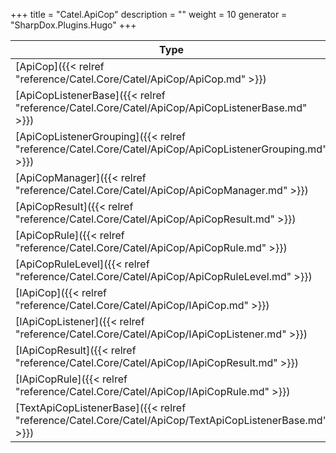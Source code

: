 

+++
title = "Catel.ApiCop" 
description = ""
weight = 10
generator = "SharpDox.Plugins.Hugo"
+++

Type|Description
---|---
[ApiCop]({{< relref "reference/Catel.Core/Catel/ApiCop/ApiCop.md" >}})| 
[ApiCopListenerBase]({{< relref "reference/Catel.Core/Catel/ApiCop/ApiCopListenerBase.md" >}})| 
[ApiCopListenerGrouping]({{< relref "reference/Catel.Core/Catel/ApiCop/ApiCopListenerGrouping.md" >}})| 
[ApiCopManager]({{< relref "reference/Catel.Core/Catel/ApiCop/ApiCopManager.md" >}})| 
[ApiCopResult]({{< relref "reference/Catel.Core/Catel/ApiCop/ApiCopResult.md" >}})| 
[ApiCopRule]({{< relref "reference/Catel.Core/Catel/ApiCop/ApiCopRule.md" >}})| 
[ApiCopRuleLevel]({{< relref "reference/Catel.Core/Catel/ApiCop/ApiCopRuleLevel.md" >}})| 
[IApiCop]({{< relref "reference/Catel.Core/Catel/ApiCop/IApiCop.md" >}})| 
[IApiCopListener]({{< relref "reference/Catel.Core/Catel/ApiCop/IApiCopListener.md" >}})| 
[IApiCopResult]({{< relref "reference/Catel.Core/Catel/ApiCop/IApiCopResult.md" >}})| 
[IApiCopRule]({{< relref "reference/Catel.Core/Catel/ApiCop/IApiCopRule.md" >}})| 
[TextApiCopListenerBase]({{< relref "reference/Catel.Core/Catel/ApiCop/TextApiCopListenerBase.md" >}})| 

